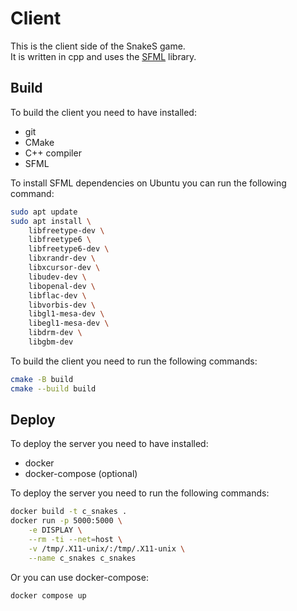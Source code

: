 # Client

This is the client side of the SnakeS game.  
It is written in cpp and uses the [SFML](https://www.sfml-dev.org/) library.

## Build

To build the client you need to have installed:

- git
- CMake
- C++ compiler
- SFML

To install SFML dependencies on Ubuntu you can run the following command:

```bash
sudo apt update
sudo apt install \
    libfreetype-dev \
    libfreetype6 \
    libfreetype6-dev \
    libxrandr-dev \
    libxcursor-dev \
    libudev-dev \
    libopenal-dev \
    libflac-dev \
    libvorbis-dev \
    libgl1-mesa-dev \
    libegl1-mesa-dev \
    libdrm-dev \
    libgbm-dev
```

To build the client you need to run the following commands:

```bash
cmake -B build
cmake --build build
```

## Deploy


To deploy the server you need to have installed:

- docker
- docker-compose (optional)

To deploy the server you need to run the following commands:

```bash
docker build -t c_snakes .
docker run -p 5000:5000 \
    -e DISPLAY \
    --rm -ti --net=host \
    -v /tmp/.X11-unix/:/tmp/.X11-unix \
    --name c_snakes c_snakes
```

Or you can use docker-compose:

```bash
docker compose up
```
